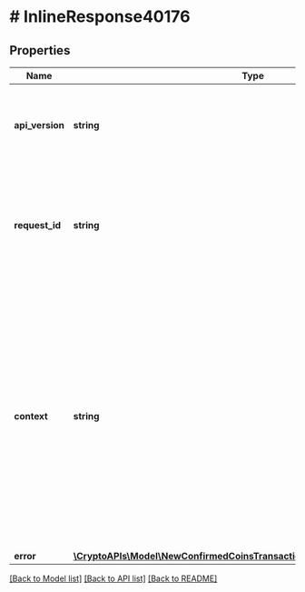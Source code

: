 # # InlineResponse40176

## Properties

Name | Type | Description | Notes
------------ | ------------- | ------------- | -------------
**api_version** | **string** | Specifies the version of the API that incorporates this endpoint. |
**request_id** | **string** | Defines the ID of the request. The &#x60;requestId&#x60; is generated by Crypto APIs and it&#39;s unique for every request. |
**context** | **string** | In batch situations the user can use the context to correlate responses with requests. This property is present regardless of whether the response was successful or returned as an error. &#x60;context&#x60; is specified by the user. | [optional]
**error** | [**\CryptoAPIs\Model\NewConfirmedCoinsTransactionsAndEachConfirmationE401**](NewConfirmedCoinsTransactionsAndEachConfirmationE401.md) |  |

[[Back to Model list]](../../README.md#models) [[Back to API list]](../../README.md#endpoints) [[Back to README]](../../README.md)
